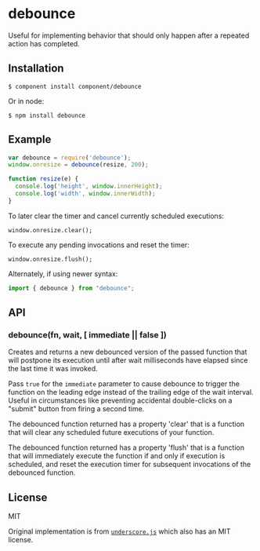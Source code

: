 # debounce

Useful for implementing behavior that should only happen after a repeated action has completed.

## Installation

    $ component install component/debounce

Or in node:

    $ npm install debounce

## Example

```js
var debounce = require('debounce');
window.onresize = debounce(resize, 200);

function resize(e) {
  console.log('height', window.innerHeight);
  console.log('width', window.innerWidth);
}
```

To later clear the timer and cancel currently scheduled executions:

```
window.onresize.clear();
```

To execute any pending invocations and reset the timer:

```
window.onresize.flush();
```

Alternately, if using newer syntax:

```js
import { debounce } from "debounce";
```

## API

### debounce(fn, wait, [ immediate || false ])

Creates and returns a new debounced version of the passed function that will postpone its execution until after wait
milliseconds have elapsed since the last time it was invoked.

Pass `true` for the `immediate` parameter to cause debounce to trigger the function on the leading edge instead of the
trailing edge of the wait interval. Useful in circumstances like preventing accidental double-clicks on a "submit"
button from firing a second time.

The debounced function returned has a property 'clear' that is a function that will clear any scheduled future
executions of your function.

The debounced function returned has a property 'flush' that is a function that will immediately execute the function if
and only if execution is scheduled, and reset the execution timer for subsequent invocations of the debounced function.

## License

MIT

Original implementation is from [`underscore.js`](http://underscorejs.org/)
which also has an MIT license.

